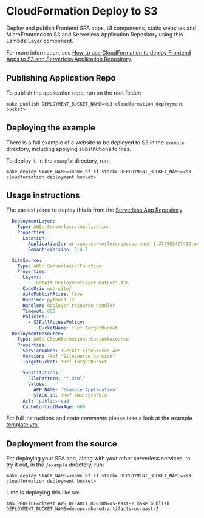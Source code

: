# CloudFormation Deploy to S3

Deploy and publish Frontend SPA apps, UI components, static websites and MicroFrontends to S3 and Serverless Application Repository using this Lambda Layer component.

For more information, see [How to use CloudFormation to deploy Frontend Apps to S3 and Serverless Application Repository](https://serverless.pub/deploy-frontend-to-s3-and-sar/).

## Publishing Application Repo

To publish the application repo, run on the root folder:

`make publish DEPLOYMENT_BUCKET_NAME=<s3 cloudformation deployment bucket>`

## Deploying the example

There is a full example of a website to be deployed to S3 in the `example` directory, including applying substitutions to files.

To deploy it, in the `example` directory, run:

`make deploy STACK_NAME=<name of cf stack> DEPLOYMENT_BUCKET_NAME=<s3 cloudformation deployment bucket>`

## Usage instructions

The easiest place to deploy this is from the [Serverless App Repository](https://serverlessrepo.aws.amazon.com/applications/arn:aws:serverlessrepo:us-east-1:375983427419:applications~deploy-to-s3)

```yml
  DeploymentLayer:
    Type: AWS::Serverless::Application
    Properties:
      Location:
        ApplicationId: arn:aws:serverlessrepo:us-east-1:375983427419:applications/deploy-to-s3
        SemanticVersion: 2.4.2

  SiteSource:
    Type: AWS::Serverless::Function
    Properties:
      Layers:
        - !GetAtt DeploymentLayer.Outputs.Arn
      CodeUri: web-site/
      AutoPublishAlias: live
      Runtime: python3.13
      Handler: deployer.resource_handler
      Timeout: 600
      Policies:
        - S3FullAccessPolicy:
            BucketName: !Ref TargetBucket
  DeploymentResource:
    Type: AWS::CloudFormation::CustomResource
    Properties:
      ServiceToken: !GetAtt SiteSource.Arn
      Version: !Ref "SiteSource.Version"
      TargetBucket: !Ref TargetBucket

      Substitutions:
        FilePattern: "*.html"
        Values:
          APP_NAME: 'Example Application'
          STACK_ID: !Ref AWS::StackId
      Acl: 'public-read'
      CacheControlMaxAge: 600
```

For full instructions and *code comments* please take a look at the example [template.yml](example/template.yml)

## Deployment from the source

For deploying your SPA app, along with your other serverless services, to try it out, in the `/example` directory, run:

`make deploy STACK_NAME=<name of cf stack> DEPLOYMENT_BUCKET_NAME=<s3 cloudformation deployment bucket>`

Lime is deploying this like so:

    AWS_PROFILE=ditest AWS_DEFAULT_REGION=us-east-2 make publish DEPLOYMENT_BUCKET_NAME=devops-shared-artifacts-us-east-2
